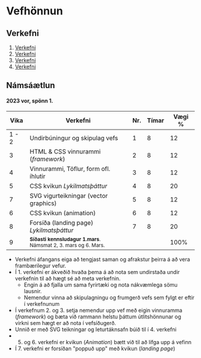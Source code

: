 # Vefhönnun

## Verkefni

1. [Verkefni](Verkefni-1/)
2. [Verkefni](Verkefni-2/)
3. [Verkefni](Verkefni-3/)
4. [Verkefni](Verkefni-4/)


## Námsáætlun

#### 2023 vor, spönn 1. 

| Vika  | Verkefni  | Nr. | Tímar | Vægi % |
|---|---|---|---|---|
| 1 - 2  | Undirbúningur og skipulag vefs  | 1  | 8 | 12 |
| 3  | HTML & CSS vinnurammi (_framework_)  | 2 | 8  | 12 |
| 4  | Vinnurammi, Töflur, form ofl. íhlutir | 3  | 8 | 12 |
| 5  | CSS kvikun _Lykilmatsþáttur_ | 4  | 8  | 20 |
| 7  | SVG vigurteikningar (vector graphics)| 5  | 8 | 12 |
| 6  | CSS kvikun (animation) | 6  | 8 | 12  |
| 8  | Forsíða (landing page) _Lykilmatsþáttur_ | 7 | 8 | 20 |
| 9  | <sub>**Síðasti  kennsludagur 1.mars**. <br> Námsmat 2, 3. mars og 6. Mars.</sub> |  |  | 100%  |

* Verkefni áfangans eiga að tengjast saman og afrakstur þeirra á að vera frambærilegur vefur. 
* Í 1. verkefni er ákveðið hvaða þema á að nota sem undirstaða undir verkefnin til að hægt sé að meta verkefnin. 
    * Engin á að fjalla um sama fyrirtæki og nota nákvæmlega sömu lausnir. 
    * Nemendur vinna að skipulagningu og frumgerð vefs sem fylgt er eftir í verkefnunum
* Í verkefnum 2. og 3. setja nemendur upp vef með eigin vinnuramma (_framework_) og bæta við rammann helstu þáttum útlitshönnunar og virkni sem hægt er að nota í vefsíðugerð.
* Unnið er með SVG teikningar og leturtáknsafn búið til í 4. verkefni 
* 5. og 6. verkefni er kvikun (_Animation_) bætt við til að lífga upp á vefinn
* Í 7. verkefni er forsíðan "poppuð upp" með kvikun (_landing page_)
